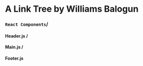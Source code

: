 # A Link Tree by Williams Balogun

### `React Components`/

#### Header.js /

#### Main.js /

#### Footer.js
